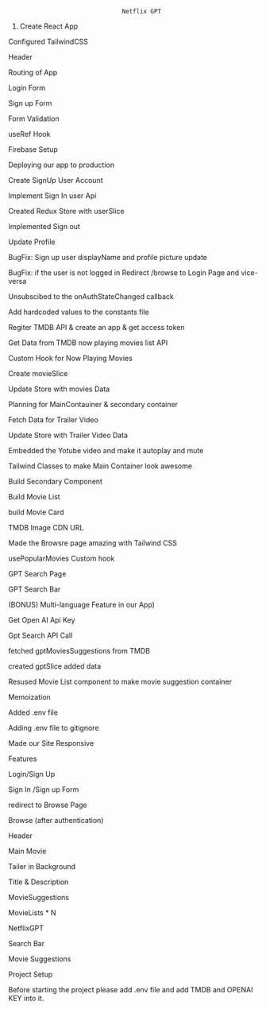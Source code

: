 									Netflix GPT

1. Create React App

Configured TailwindCSS

Header

Routing of App

Login Form

Sign up Form

Form Validation

useRef Hook

Firebase Setup

Deploying our app to production

Create SignUp User Account

Implement Sign In user Api

Created Redux Store with userSlice

Implemented Sign out

Update Profile

BugFix: Sign up user displayName and profile picture update

BugFix: if the user is not logged in Redirect /browse to Login Page and vice-versa

Unsubscibed to the onAuthStateChanged callback

Add hardcoded values to the constants file

Regiter TMDB API & create an app & get access token

Get Data from TMDB now playing movies list API

Custom Hook for Now Playing Movies

Create movieSlice

Update Store with movies Data

Planning for MainContauiner & secondary container

Fetch Data for Trailer Video

Update Store with Trailer Video Data

Embedded the Yotube video and make it autoplay and mute

Tailwind Classes to make Main Container look awesome

Build Secondary Component

Build Movie List

build Movie Card

TMDB Image CDN URL

Made the Browsre page amazing with Tailwind CSS

usePopularMovies Custom hook

GPT Search Page

GPT Search Bar

(BONUS) Multi-language Feature in our App)

Get Open AI Api Key

Gpt Search API Call

fetched gptMoviesSuggestions from TMDB

created gptSlice added data

Resused Movie List component to make movie suggestion container

Memoization

Added .env file

Adding .env file to gitignore

Made our Site Responsive

Features

Login/Sign Up

Sign In /Sign up Form

redirect to Browse Page

Browse (after authentication)

Header

Main Movie

Tailer in Background

Title & Description

MovieSuggestions

MovieLists * N

NetflixGPT

Search Bar

Movie Suggestions

Project Setup

Before starting the project please add .env file and add TMDB and OPENAI KEY into it.

